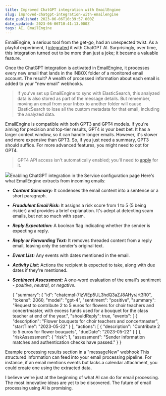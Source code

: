 ```yaml
---
title: Improved ChatGPT integration with EmailEngine
slug: improved-chatgpt-integration-with-emailengine
date_published: 2023-06-06T10:39:57.000Z
date_updated: 2023-06-06T10:41:13.000Z
tags: AI, EmailEngine
---
```


EmailEngine, a serious tool from the get-go, had an unexpected twist. As a playful experiment, I [integrated](__GHOST_URL__/generating-summaries-of-new-emails-using-chatgpt/) it with ChatGPT AI. Surprisingly, over time, this integration turned out to be more than just a joke; it became a valuable feature.

Once the ChatGPT integration is activated in EmailEngine, it processes every new email that lands in the INBOX folder of a monitored email account. The result? A wealth of processed information about each email is added to your "new email" webhooks.

> If you've set up EmailEngine to sync with ElasticSearch, this analyzed data is also stored as part of the message details. But remember, moving an email from your Inbox to another folder will cause ElasticSearch to lose all the custom metadata for that email, including the analyzed data.

EmailEngine is compatible with both GPT3 and GPT4 models. If you're aiming for precision and top-tier results, GPT4 is your best bet. It has a larger context window, so it can handle longer emails. However, it's slower and more expensive than GPT3. So, if you just need a summary, GPT3 should suffice. For more advanced features, you might need to opt for GPT4.

> GPT4 API access isn't automatically enabled; you'll need to [apply](https://openai.com/waitlist/gpt-4-api) for it.

![](__GHOST_URL__/content/images/2023/06/Screenshot-2023-06-06-at-13.37.14.png)Enabling ChatGPT integration in the Service configuration page
Here's what EmailEngine extracts from incoming emails:

- ***Content Summary:*** It condenses the email content into a sentence or a short paragraph.
- ***Fraudulent Email Risk:*** It assigns a risk score from 1 to 5 (5 being riskier) and provides a brief explanation. It's adept at detecting scam emails, but not so much with spam.
- ***Reply Expectation:*** A boolean flag indicating whether the sender is expecting a reply.
- ***Reply or Forwarding Text:*** It removes threaded content from a reply email, leaving only the sender's original text.
- ***Event List:*** Any events with dates mentioned in the email.
- ***Activity List:*** Actions the recipient is expected to take, along with due dates if they're mentioned.
- ***Sentiment Assessment:*** A one-word evaluation of the email's sentiment - *positive*, *neutral*, or *negative*.

    {
      "summary": {
        "id": "chatcmpl-7IzVIEp5UL3hdQ3aZJ8AHyrJrt3R0",
        "tokens": 2060,
        "model": "gpt-4",
        "sentiment": "positive",
        "summary": "Request to contribute 2 to 5 euros for flowers for choir teachers and concertmaster, with excess funds used for a bouquet for the class teacher at end of the year.",
        "shouldReply": true,
        "events": [
          {
            "description": "Flower bouquets for choir teachers and concertmaster",
            "startTime": "2023-05-22"
          }
        ],
        "actions": [
          {
            "description": "Contribute 2 to 5 euros for flower bouquets",
            "dueDate": "2023-05-22"
          }
        ]
      },
      "riskAssessment": {
        "risk": 1,
        "assessment": "Sender information matches and authentication checks have passed."
      }
    }
    

Example processing results section in a "messageNew" webhook
This structured information can feed into your email processing pipeline. For instance, if an email mentions events but lacks a calendar attachment, you could create one using the extracted data.

I believe we're just at the beginning of what AI can do for email processing. The most innovative ideas are yet to be discovered. The future of email processing using AI is promising.
